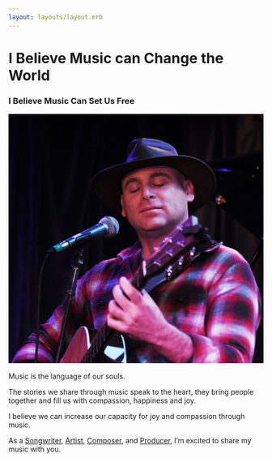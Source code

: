 ```yaml
---
layout: layouts/layout.erb
---
```

# I Believe Music can Change the World

### I Believe Music Can Set Us Free

![banner3:Bo Wild](/images/can_you_hear_me.jpg)

Music is the language of our souls.

The stories we share through music speak to the heart, they bring people together and fill us with compassion, happiness and joy.

I believe we can increase our capacity for joy and compassion through music.

As a [Songwriter](songwriter), [Artist](artist), [Composer](composer), and [Producer](producer), I’m excited to share my music with you.
